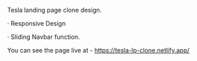 Tesla landing page clone design.

· Responsive Design

· Sliding Navbar function.

You can see the page live at - https://tesla-lp-clone.netlify.app/
